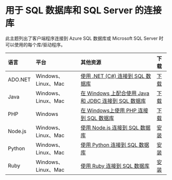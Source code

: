<properties
	pageTitle="用于 SQL 数据库和 SQL Server 的连接库"
	description="列出每个客户端程序可以用来连接到 Azure SQL 数据库或 Microsoft SQL Server 的驱动程序的最低版本号。提供一个链接，通过它可查看由社区而不是 Microsoft 发布的驱动程序的版本信息。"
	services="sql-database"
	documentationCenter=""
	authors="pehteh"
	manager="jhubbard"
	editor="genemi"/>

<tags
	ms.service="sql-database"
	ms.workload="data-management"
	ms.tgt_pltfrm="na"
	ms.devlang="na"
	ms.topic="article"
	ms.date="08/17/2016"
	wacn.date="10/17/2016"
	ms.author="pehteh"/>  


# 用于 SQL 数据库和 SQL Server 的连接库

此主题列出了客户端程序连接到 Azure SQL 数据库或 Microsoft SQL Server 时可以使用的每个库/驱动程序。


| 语言 | 平台 | 其他资源 | 下载 |
| :-- | :-- | :-- | :-- |
| ADO.NET | Windows、Linux、Mac | [使用 .NET (C#) 连接到 SQL 数据库](/documentation/articles/sql-database-develop-dotnet-simple/) | [下载](https://msdn.microsoft.com/vstudio/aa496123.aspx) |
| Java | Windows、Linux、Mac | [在 Windows 上配合使用 Java 和 JDBC 连接到 SQL 数据库](/documentation/articles/sql-database-develop-java-simple/) | [下载](http://go.microsoft.com/fwlink/?LinkId=245496) |
| PHP | Windows | [在 Windows上使用 PHP 连接到 SQL 数据库](/documentation/articles/sql-database-develop-php-simple/) | [下载](https://www.microsoft.com/download/details.aspx?id=20098) |
| Node.js | Windows、Linux、Mac | [使用 Node.js 连接到 SQL 数据库](/documentation/articles/sql-database-develop-nodejs-simple/) | [安装](https://msdn.microsoft.com/zh-cn/library/mt652094.aspx) |
| Python | Windows、Linux、Mac | [使用 Python 连接到 SQL 数据库](/documentation/articles/sql-database-develop-python-simple/) | [安装](https://msdn.microsoft.com/zh-cn/library/mt694094.aspx) |
| Ruby | Windows、Linux、Mac | [使用 Ruby 连接到 SQL 数据库](/documentation/articles/sql-database-develop-ruby-simple/) | [安装](https://msdn.microsoft.com/zh-cn/library/mt711041.aspx) |

<!---HONumber=Mooncake_1010_2016-->